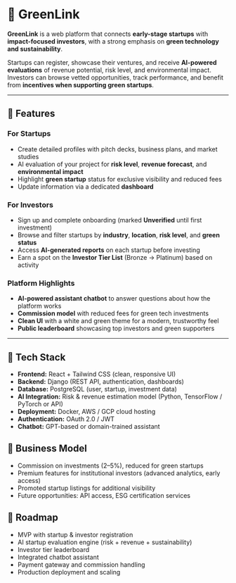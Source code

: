 # 🌱 GreenLink

**GreenLink** is a web platform that connects **early-stage startups** with **impact-focused investors**, with a strong emphasis on **green technology and sustainability**. 

Startups can register, showcase their ventures, and receive **AI-powered evaluations** of revenue potential, risk level, and environmental impact. Investors can browse vetted opportunities, track performance, and benefit from **incentives when supporting green startups**.

---

## 🚀 Features

### For Startups
- Create detailed profiles with pitch decks, business plans, and market studies  
- AI evaluation of your project for **risk level**, **revenue forecast**, and **environmental impact**  
- Highlight **green startup** status for exclusive visibility and reduced fees  
- Update information via a dedicated **dashboard**  

### For Investors
- Sign up and complete onboarding (marked **Unverified** until first investment)  
- Browse and filter startups by **industry**, **location**, **risk level**, and **green status**  
- Access **AI-generated reports** on each startup before investing  
- Earn a spot on the **Investor Tier List** (Bronze → Platinum) based on activity  

### Platform Highlights
- **AI-powered assistant chatbot** to answer questions about how the platform works  
- **Commission model** with reduced fees for green tech investments  
- **Clean UI** with a white and green theme for a modern, trustworthy feel  
- **Public leaderboard** showcasing top investors and green supporters  

---

## 🧩 Tech Stack

- **Frontend:** React + Tailwind CSS (clean, responsive UI)  
- **Backend:**  Django (REST API, authentication, dashboards)  
- **Database:** PostgreSQL (user, startup, investment data)  
- **AI Integration:** Risk & revenue estimation model (Python, TensorFlow / PyTorch or API)  
- **Deployment:** Docker, AWS / GCP cloud hosting  
- **Authentication:** OAuth 2.0 / JWT  
- **Chatbot:** GPT-based or domain-trained assistant  

## 📜 Business Model

- Commission on investments (2–5%), reduced for green startups
- Premium features for institutional investors (advanced analytics, early access)
- Promoted startup listings for additional visibility
- Future opportunities: API access, ESG certification services

## 🎯 Roadmap

- MVP with startup & investor registration
- AI startup evaluation engine (risk + revenue + sustainability)
- Investor tier leaderboard
- Integrated chatbot assistant
- Payment gateway and commission handling
- Production deployment and scaling

